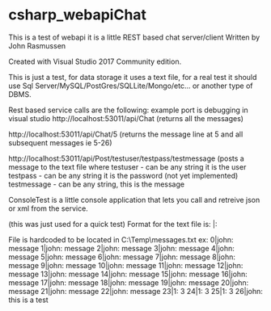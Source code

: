 # csharp_webapiChat
This is a test of webapi it is a little REST based chat server/client
Written by John Rasmussen

Created with Visual Studio 2017 Community edition.

This is just a test, for data storage it uses a text file, for a real test it should use 
Sql Server/MySQL/PostGres/SQLLite/Mongo/etc... or another type of DBMS.

Rest based service calls are the following:
example port is debugging in visual studio
http://localhost:53011/api/Chat (returns all the messages)

http://localhost:53011/api/Chat/5 (returns the message line at 5 and all subsequent messages ie 5-26)

http://localhost:53011/api/Post/testuser/testpass/testmessage (posts a message to the text file where
testuser - can be any string it is the user
testpass - can be any string it is the password (not yet implemented)
testmessage - can be any string, this is the message 

ConsoleTest is a little console application that lets you call and retreive json or xml from the service.

(this was just used for a quick test)
Format for the text file is:
<id>|<user>: <message>

File is hardcoded to be located in C:\Temp\messages.txt
ex:
0|john: message
1|john: message
2|john: message
3|john: message
4|john: message
5|john: message
6|john: message
7|john: message
8|john: message
9|john: message
10|john: message
11|john: message
12|john: message
13|john: message
14|john: message
15|john: message
16|john: message
17|john: message
18|john: message
19|john: message
20|john: message
21|john: message
22|john: message
23|1: 3
24|1: 3
25|1: 3
26|john: this is a test
